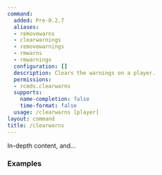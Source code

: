 ```yaml
---
command:
  added: Pre-0.2.7
  aliases:
  - removewarns
  - clearwarnings
  - removewarnings
  - rmwarns
  - rmwarnings
  configuration: []
  description: Clears the warnings on a player.
  permissions:
  - rcmds.clearwarns
  supports:
    name-completion: false
    time-format: false
  usage: /clearwarns [player]
layout: command
title: /clearwarns
---
```


In-depth content, and...

### Examples




